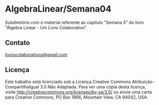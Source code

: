 # AlgebraLinear/Semana04

Subdiretório com o material referente ao capítulo "Semana 5" do livro "Álgebra Linear - Um Livro Colaborativo".

## Contato

<livroscolaborativos@gmail.com>

## Licença

Este trabalho está licenciado sob a Licença Creative Commons Atribuição-CompartilhaIgual 3.0 Não Adaptada. Para ver uma cópia desta licença, visite http://creativecommons.org/licenses/by-sa/3.0/ ou envie uma carta para Creative Commons, PO Box 1866, Mountain View, CA 94042, USA.